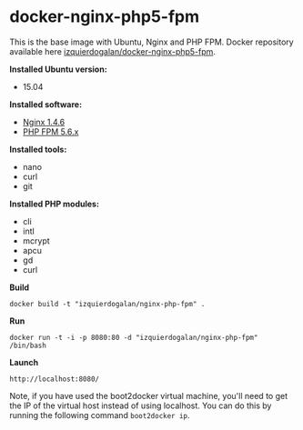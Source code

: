 docker-nginx-php5-fpm
==================

This is the base image with Ubuntu, Nginx and PHP FPM. Docker repository available here [izquierdogalan/docker-nginx-php5-fpm](https://registry.hub.docker.com/u/izquierdogalan/docker-nginx-php5-fpm/).

**Installed Ubuntu version:**
- 15.04

**Installed software:**
- [Nginx 1.4.6](http://nginx.org/)
- [PHP FPM 5.6.x](http://www.php.net)

**Installed tools:**
- nano
- curl
- git

**Installed PHP modules:**
- cli
- intl
- mcrypt
- apcu
- gd
- curl

**Build**

	docker build -t "izquierdogalan/nginx-php-fpm" .

**Run**

	docker run -t -i -p 8080:80 -d "izquierdogalan/nginx-php-fpm" /bin/bash

**Launch**

	http://localhost:8080/

Note, if you have used the boot2docker virtual machine, you'll need to get the IP of the virtual host instead of using localhost. You can do this by running the following command `boot2docker ip`.
